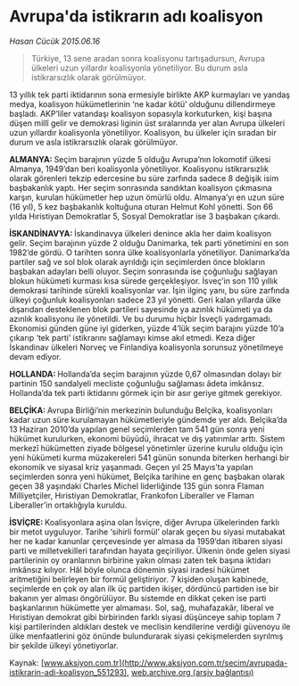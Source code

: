 # Avrupa'da istikrarın adı koalisyon

*Hasan Cücük 2015.06.16*

<div class="pNewsDetailMainContent ctx_content" itemprop="articleBody">
 <blockquote>
  <p>
   Türkiye, 13 sene aradan sonra koalisyonu tartışadursun, Avrupa ülkeleri uzun yıllardır koalisyonla yönetiliyor. Bu durum asla istikrarsızlık olarak görülmüyor.
  </p>
 </blockquote>
 <p>
  13 yıllık tek parti iktidarının sona ermesiyle birlikte AKP kurmayları ve yandaş medya, koalisyon hükümetlerinin ‘ne kadar kötü’ olduğunu dillendirmeye başladı. AKP’liler vatandaşı koalisyon sopasıyla korkuturken, kişi başına düşen millî gelir ve demokrasi liginin üst sıralarında yer alan Avrupa ülkeleri uzun yıllardır koalisyonla yönetiliyor. Koalisyon, bu ülkeler için sıradan bir durum ve asla istikrarsızlık olarak görülmüyor.
 </p>
 <p>
  <strong>
   ALMANYA:
  </strong>
  Seçim barajının yüzde 5 olduğu Avrupa’nın lokomotif ülkesi Almanya, 1949’dan beri koalisyonla yönetiliyor. Koalisyonu istikrarsızlık olarak görenleri tekzip edercesine bu süre zarfında sadece 8 değişik isim başbakanlık yaptı. Her seçim sonrasında sandıktan koalisyon çıkmasına karşın, kurulan hükümetler hep uzun ömürlü oldu. Almanya’yı en uzun süre (16 yıl), 5 kez başbakanlık koltuğuna oturan Helmut Kohl yönetti. Son 66 yılda Hıristiyan Demokratlar 5, Sosyal Demokratlar ise 3 başbakan çıkardı.
 </p>
 <p>
  <strong>
   İSKANDİNAVYA:
  </strong>
  İskandinavya ülkeleri denince akla her daim koalisyon gelir. Seçim barajının yüzde 2 olduğu Danimarka, tek parti yönetimini en son 1982’de gördü. O tarihten sonra ülke koalisyonlarla yönetiliyor. Danimarka’da partiler sağ ve sol blok olarak ayrıldığı için seçimlerden önce blokların başbakan adayları belli oluyor. Seçim sonrasında ise çoğunluğu sağlayan blokun hükümeti kurması kısa sürede gerçekleşiyor. İsveç’in son 110 yıllık demokrasi tarihinde sürekli koalisyonlar var. İşin ilginç yanı, bu süre zarfında ülkeyi çoğunluk koalisyonları sadece 23 yıl yönetti. Geri kalan yıllarda ülke dışarıdan desteklenen blok partileri sayesinde ya azınlık hükümeti ya da azınlık koalisyonu ile yönetildi. Ve bu durumu hiçbir İsveçli yadırgamadı. Ekonomisi günden güne iyi giderken, yüzde 4’lük seçim barajını yüzde 10’a çıkarıp ‘tek parti’ istikrarını sağlamayı kimse akıl etmedi. Keza diğer İskandinav ülkeleri Norveç ve Finlandiya koalisyonla sorunsuz yönetilmeye devam ediyor.
 </p>
 <p>
  <strong>
   HOLLANDA:
  </strong>
  Hollanda’da seçim barajının yüzde 0,67 olmasından dolayı bir partinin 150 sandalyeli mecliste çoğunluğu sağlaması âdeta imkânsız. Hollanda’da tek parti iktidarını görmek için bir asır geriye gitmek gerekiyor.
 </p>
 <p>
  <strong>
   BELÇİKA:
  </strong>
  Avrupa Birliği’nin merkezinin bulunduğu Belçika, koalisyonları kadar uzun süre kurulamayan hükümetleriyle gündemde yer aldı. Belçika’da 13 Haziran 2010’da yapılan genel seçimlerden tam 541 gün sonra yeni hükümet kurulurken, ekonomi büyüdü, ihracat ve dış yatırımlar arttı. Sistem merkezî hükümetten ziyade bölgesel yönetimler üzerine kurulu olduğu için yeni hükümeti kurma müzakereleri 541 günün sonunda biterken herhangi bir ekonomik ve siyasal kriz yaşanmadı. Geçen yıl 25 Mayıs’ta yapılan seçimlerden sonra yeni hükümet, Belçika tarihine en genç başbakan olarak geçen 38 yaşındaki Charles Michel liderliğinde 135 gün sonra Flaman Milliyetçiler, Hıristiyan Demokratlar, Frankofon Liberaller ve Flaman Liberaller’in ortaklığıyla kuruldu.
 </p>
 <p>
  <strong>
   İSVİÇRE:
  </strong>
  Koalisyonlara aşina olan İsviçre, diğer Avrupa ülkelerinden farklı bir metot uyguluyor. Tarihe ‘sihirli formül’ olarak geçen bu siyasi mutabakat her ne kadar kanunlar çerçevesinde yer almasa da 1959’dan itibaren siyasi parti ve milletvekilleri tarafından hayata geçiriliyor. Ülkenin önde gelen siyasi partilerinin oy oranlarının birbirine yakın olması zaten tek başına iktidarı imkânsız kılıyor. Hâl böyle olunca dönemin siyasi iradesi hükümet aritmetiğini belirleyen bir formül geliştiriyor. 7 kişiden oluşan kabinede, seçimlerde en çok oy alan ilk üç partiden ikişer, dördüncü partiden ise bir bakanın yer alması öngörülüyor. Bu sistemde en dikkat çeken ise parti başkanlarının hükümette yer almaması. Sol, sağ, muhafazakâr, liberal ve Hıristiyan demokrat gibi birbirinden farklı siyasi düşünceye sahip toplam 7 kişi partilerinden aldıkları destek ve meclisin kendilerine verdiği güvenoyu ile ülke menfaatlerini göz önünde bulundurarak siyasi çekişmelerden sıyrılmış bir şekilde ülkeyi yönetiyorlar.
 </p>
</div>


Kaynak: [www.aksiyon.com.tr](http://www.aksiyon.com.tr/secim/avrupada-istikrarin-adi-koalisyon_551293), [web.archive.org (arşiv bağlantısı)](http://web.archive.org/web/20151223053127/http://www.aksiyon.com.tr/secim/avrupada-istikrarin-adi-koalisyon_551293)
